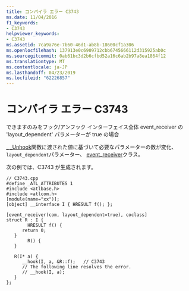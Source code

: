 ```yaml
---
title: コンパイラ エラー C3743
ms.date: 11/04/2016
f1_keywords:
- C3743
helpviewer_keywords:
- C3743
ms.assetid: 7ca9a76e-7b60-46d1-ab8b-18600cf1a306
ms.openlocfilehash: 137913e0c6909712cbb6745666112d315925ab0c
ms.sourcegitcommit: 0ab61bc3d2b6cfbd52a16c6ab2b97a8ea1864f12
ms.translationtype: MT
ms.contentlocale: ja-JP
ms.lasthandoff: 04/23/2019
ms.locfileid: "62226857"
---
```

# <a name="compiler-error-c3743"></a>コンパイラ エラー C3743

できますのみをフック/アンフック インターフェイス全体 event_receiver の 'layout_dependent' パラメーターが true の場合

[_ _Unhook](../../cpp/unhook.md)関数に渡された値に基づいて必要なパラメーターの数が変化、`layout_dependent`パラメーター、 [event_receiver](../../windows/event-receiver.md)クラス。

次の例では、C3743 が生成されます。

```
// C3743.cpp
#define _ATL_ATTRIBUTES 1
#include <atlbase.h>
#include <atlcom.h>
[module(name="xx")];
[object] __interface I { HRESULT f(); };

[event_receiver(com, layout_dependent=true), coclass]
struct R : I {
        HRESULT f() {
      return 0;
   }
        R() {
   }

   R(I* a) {
      __hook(I, a, &R::f);   // C3743
      // The following line resolves the error.
      // __hook(I, a);
   }
};
```